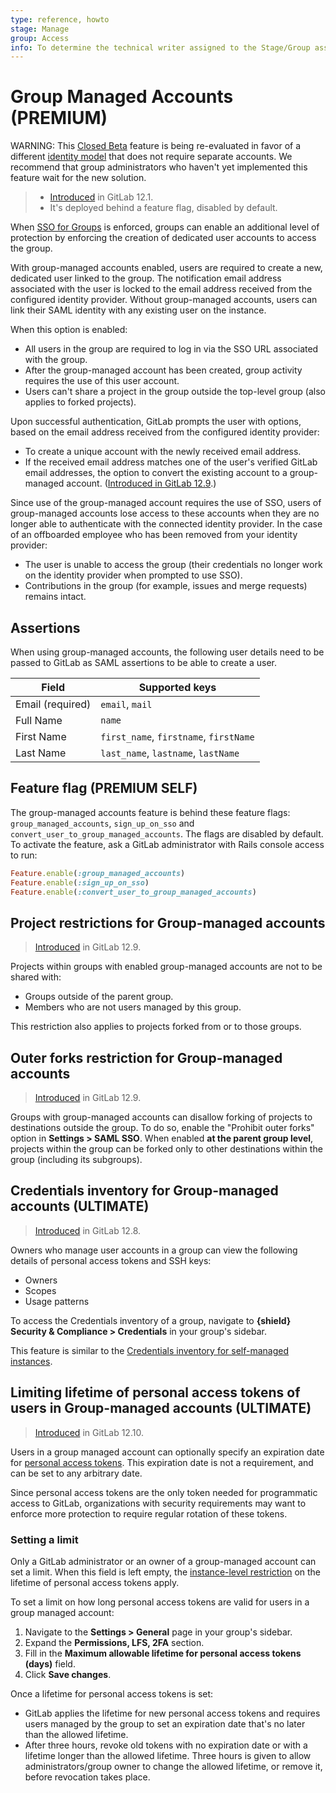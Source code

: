 ```yaml
---
type: reference, howto
stage: Manage
group: Access
info: To determine the technical writer assigned to the Stage/Group associated with this page, see https://about.gitlab.com/handbook/engineering/ux/technical-writing/#assignments
---
```


# Group Managed Accounts **(PREMIUM)**

WARNING:
This [Closed Beta](https://about.gitlab.com/handbook/product/gitlab-the-product/#sts=Closed%20Beta) feature is being re-evaluated in favor of a different
[identity model](https://gitlab.com/groups/gitlab-org/-/epics/4786) that does not require separate accounts.
We recommend that group administrators who haven't yet implemented this feature wait for
the new solution.

> - [Introduced](https://gitlab.com/groups/gitlab-org/-/epics/709) in GitLab 12.1.
> - It's deployed behind a feature flag, disabled by default.

When [SSO for Groups](index.md) is enforced, groups can enable an additional level of protection by enforcing the creation of dedicated user accounts to access the group.

With group-managed accounts enabled, users are required to create a new, dedicated user linked to the group.
The notification email address associated with the user is locked to the email address received from the configured identity provider.
Without group-managed accounts, users can link their SAML identity with any existing user on the instance.

When this option is enabled:

- All users in the group are required to log in via the SSO URL associated with the group.
- After the group-managed account has been created, group activity requires the use of this user account.
- Users can't share a project in the group outside the top-level group (also applies to forked projects).

Upon successful authentication, GitLab prompts the user with options, based on the email address received from the configured identity provider:

- To create a unique account with the newly received email address.
- If the received email address matches one of the user's verified GitLab email addresses, the option to convert the existing account to a group-managed account. ([Introduced in GitLab 12.9](https://gitlab.com/gitlab-org/gitlab/-/issues/13481).)

Since use of the group-managed account requires the use of SSO, users of group-managed accounts lose access to these accounts when they are no longer able to authenticate with the connected identity provider. In the case of an offboarded employee who has been removed from your identity provider:

- The user is unable to access the group (their credentials no longer work on the identity provider when prompted to use SSO).
- Contributions in the group (for example, issues and merge requests) remains intact.

## Assertions

When using group-managed accounts, the following user details need to be passed to GitLab as SAML
assertions to be able to create a user.

| Field           | Supported keys |
|-----------------|----------------|
| Email (required)| `email`, `mail` |
| Full Name       | `name` |
| First Name      | `first_name`, `firstname`, `firstName` |
| Last Name       | `last_name`, `lastname`, `lastName` |

## Feature flag **(PREMIUM SELF)**

The group-managed accounts feature is behind these feature flags: `group_managed_accounts`, `sign_up_on_sso` and `convert_user_to_group_managed_accounts`. The flags are disabled by default.
To activate the feature, ask a GitLab administrator with Rails console access to run:

```ruby
Feature.enable(:group_managed_accounts)
Feature.enable(:sign_up_on_sso)
Feature.enable(:convert_user_to_group_managed_accounts)
```

## Project restrictions for Group-managed accounts

> [Introduced](https://gitlab.com/gitlab-org/gitlab/-/issues/12420) in GitLab 12.9.

Projects within groups with enabled group-managed accounts are not to be shared with:

- Groups outside of the parent group.
- Members who are not users managed by this group.

This restriction also applies to projects forked from or to those groups.

## Outer forks restriction for Group-managed accounts

> [Introduced](https://gitlab.com/gitlab-org/gitlab/-/issues/34648) in GitLab 12.9.

Groups with group-managed accounts can disallow forking of projects to destinations outside the group.
To do so, enable the "Prohibit outer forks" option in **Settings > SAML SSO**.
When enabled **at the parent group level**, projects within the group can be forked
only to other destinations within the group (including its subgroups).

## Credentials inventory for Group-managed accounts **(ULTIMATE)**

> [Introduced](https://gitlab.com/gitlab-org/gitlab/-/issues/38133) in GitLab 12.8.

Owners who manage user accounts in a group can view the following details of personal access tokens and SSH keys:

- Owners
- Scopes
- Usage patterns

To access the Credentials inventory of a group, navigate to **{shield}** **Security & Compliance > Credentials** in your group's sidebar.

This feature is similar to the [Credentials inventory for self-managed instances](../../admin_area/credentials_inventory.md).

## Limiting lifetime of personal access tokens of users in Group-managed accounts **(ULTIMATE)**

> [Introduced](https://gitlab.com/gitlab-org/gitlab/-/issues/118893) in GitLab 12.10.

Users in a group managed account can optionally specify an expiration date for
[personal access tokens](../../profile/personal_access_tokens.md).
This expiration date is not a requirement, and can be set to any arbitrary date.

Since personal access tokens are the only token needed for programmatic access to GitLab, organizations with security requirements may want to enforce more protection to require regular rotation of these tokens.

### Setting a limit

Only a GitLab administrator or an owner of a group-managed account can set a limit. When this field is left empty, the [instance-level restriction](../../admin_area/settings/account_and_limit_settings.md#limiting-lifetime-of-personal-access-tokens) on the lifetime of personal access tokens apply.

To set a limit on how long personal access tokens are valid for users in a group managed account:

1. Navigate to the **Settings > General** page in your group's sidebar.
1. Expand the **Permissions, LFS, 2FA** section.
1. Fill in the **Maximum allowable lifetime for personal access tokens (days)** field.
1. Click **Save changes**.

Once a lifetime for personal access tokens is set:

- GitLab applies the lifetime for new personal access tokens and requires users managed by the group to set an expiration date that's no later than the allowed lifetime.
- After three hours, revoke old tokens with no expiration date or with a lifetime longer than the allowed lifetime. Three hours is given to allow administrators/group owner to change the allowed lifetime, or remove it, before revocation takes place.
